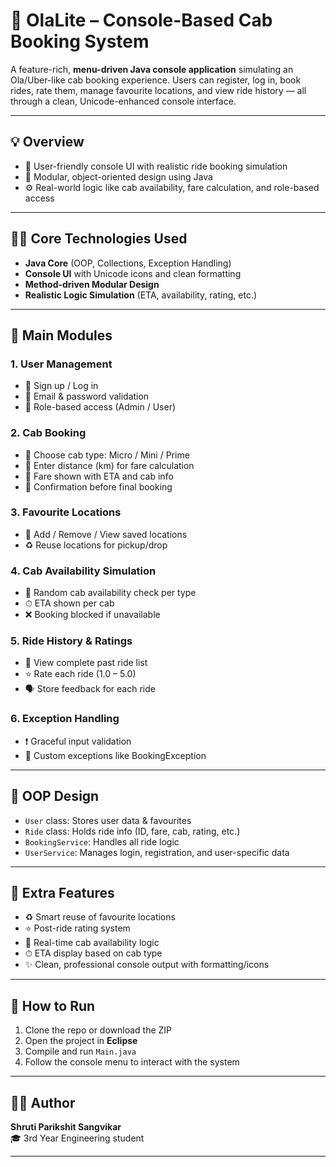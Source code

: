 # 🚖 OlaLite – Console-Based Cab Booking System

A feature-rich, **menu-driven Java console application** simulating an Ola/Uber-like cab booking experience. Users can register, log in, book rides, rate them, manage favourite locations, and view ride history — all through a clean, Unicode-enhanced console interface.

---

## 💡 Overview

- 📲 User-friendly console UI with realistic ride booking simulation  
- 🔐 Modular, object-oriented design using Java  
- ⚙️ Real-world logic like cab availability, fare calculation, and role-based access  

---

## 👨‍💻 Core Technologies Used

- **Java Core** (OOP, Collections, Exception Handling)  
- **Console UI** with Unicode icons and clean formatting  
- **Method-driven Modular Design**  
- **Realistic Logic Simulation** (ETA, availability, rating, etc.)  

---

## 📂 Main Modules

### 1. User Management
- 📝 Sign up / Log in  
- 📧 Email & password validation  
- 👤 Role-based access (Admin / User)  

### 2. Cab Booking
- 🚗 Choose cab type: Micro / Mini / Prime  
- 📏 Enter distance (km) for fare calculation  
- 🧾 Fare shown with ETA and cab info  
- 🧾 Confirmation before final booking  

### 3. Favourite Locations
- 📍 Add / Remove / View saved locations  
- ♻️ Reuse locations for pickup/drop  

### 4. Cab Availability Simulation
- 🎲 Random cab availability check per type  
- ⏱ ETA shown per cab  
- ❌ Booking blocked if unavailable  

### 5. Ride History & Ratings
- 📜 View complete past ride list  
- ⭐ Rate each ride (1.0 – 5.0)  
- 🗣 Store feedback for each ride  

### 6. Exception Handling
- ❗ Graceful input validation  
- 🔐 Custom exceptions like BookingException  

---

## 🔐 OOP Design

- `User` class: Stores user data & favourites  
- `Ride` class: Holds ride info (ID, fare, cab, rating, etc.)  
- `BookingService`: Handles all ride logic  
- `UserService`: Manages login, registration, and user-specific data  

---

## 🌟 Extra Features

- ♻️ Smart reuse of favourite locations  
- ⭐ Post-ride rating system  
- 🎲 Real-time cab availability logic  
- ⏱ ETA display based on cab type  
- ✨ Clean, professional console output with formatting/icons  

---

## 🚀 How to Run

1. Clone the repo or download the ZIP  
2. Open the project in **Eclipse**  
3. Compile and run `Main.java`  
4. Follow the console menu to interact with the system  

---

## 🧑‍🎓 Author

**Shruti Parikshit Sangvikar**  
🎓 3rd Year Engineering student


---


